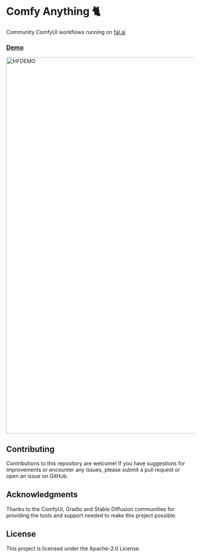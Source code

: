 # Comfy Anything 🐈

Community ComfyUI workflows running on [fal.ai](https://fal.ai)

### [Demo](https://huggingface.co/spaces/martintmv/ComfyAnything)

<img width="1012" alt="HFDEMO" src="https://i.imgur.com/7SH9vbP.jpeg">

## Contributing

Contributions to this repository are welcome! If you have suggestions for improvements or encounter any issues, please submit a pull request or open an issue on GitHub.

## Acknowledgments

Thanks to the ComfyUI, Gradio and Stable Diffusion communities for providing the tools and support needed to make this project possible.

## License

This project is licensed under the Apache-2.0 License.
